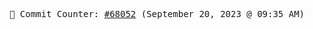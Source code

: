 <p align="center">
    <samp>
        📮 Commit Counter: <a href="https://github.com/Javascript-void0/Javascript-void0/commits/main">#68052</a> (September 20, 2023 @ 09:35 AM)
    </samp>
</p>